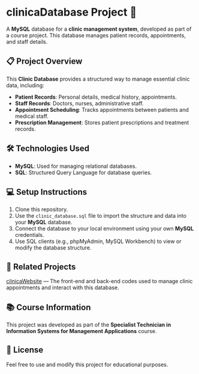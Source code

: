 # clinicaDatabase Project 🏥
A **MySQL** database for a **clinic management system**, developed as part of a course project. This database manages patient records, appointments, and staff details.

## 📋 Project Overview

This **Clinic Database** provides a structured way to manage essential clinic data, including:
- **Patient Records**: Personal details, medical history, appointments.
- **Staff Records**: Doctors, nurses, administrative staff.
- **Appointment Scheduling**: Tracks appointments between patients and medical staff.
- **Prescription Management**: Stores patient prescriptions and treatment records.

## 🛠️ Technologies Used

- **MySQL**: Used for managing relational databases.
- **SQL**: Structured Query Language for database queries.

## 💻 Setup Instructions

1. Clone this repository.
2. Use the `clinic_database.sql` file to import the structure and data into your **MySQL** database.
3. Connect the database to your local environment using your own **MySQL** credentials.
4. Use SQL clients (e.g., phpMyAdmin, MySQL Workbench) to view or modify the database structure.

## 🔗 Related Projects
[clinicaWebsite](https://github.com/tatianafrsousa/clinicaWebsite) — The front-end and back-end codes used to manage clinic appointments and interact with this database.

## 📚 Course Information
This project was developed as part of the **Specialist Technician in Information Systems for Management Applications** course.

## 📝 License
Feel free to use and modify this project for educational purposes.


